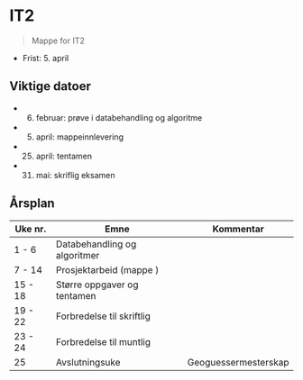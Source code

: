# IT2

> Mappe for IT2
- Frist: 5. april

## Viktige datoer
- 6. februar: prøve i databehandling og algoritme
- 5. april: mappeinnlevering
- 25. april: tentamen
- 31. mai: skriflig eksamen

## Årsplan
| Uke nr. | Emne                         | Kommentar |
| ------- | ---------------------------- | --------- |
| 1 - 6    | Databehandling og algoritmer |           |
| 7 - 14    | Prosjektarbeid (mappe ) |           |
| 15 - 18    | Større oppgaver og tentamen |           |
| 19 - 22    | Forbredelse til skriftlig |           |
| 23 - 24    | Forbredelse til muntlig |           |
| 25  | Avslutningsuke | Geoguessermesterskap |







